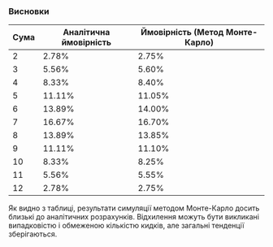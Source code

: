 ### Висновки

| Сума | Аналітична ймовірність | Ймовірність (Метод Монте-Карло) |
|------|-----------------------|---------------------------------|
| 2    | 2.78%                 | 2.75%                          |
| 3    | 5.56%                 | 5.60%                          |
| 4    | 8.33%                 | 8.40%                          |
| 5    | 11.11%                | 11.05%                         |
| 6    | 13.89%                | 14.00%                         |
| 7    | 16.67%                | 16.70%                         |
| 8    | 13.89%                | 13.85%                         |
| 9    | 11.11%                | 11.10%                         |
| 10   | 8.33%                 | 8.25%                          |
| 11   | 5.56%                 | 5.55%                          |
| 12   | 2.78%                 | 2.75%                          |

Як видно з таблиці, результати симуляції методом Монте-Карло досить близькі до аналітичних розрахунків. Відхилення можуть бути викликані випадковістю і обмеженою кількістю кидків, але загальні тенденції зберігаються.
